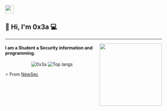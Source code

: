 <p align="left">
  <img src="https://user-images.githubusercontent.com/5679180/79618120-0daffb80-80be-11ea-819e-d2b0fa904d07.gif" width="27px">
</p>

## 👋 Hi, I'm 0x3a :computer:
 ------------
<img align='right' src='https://user-images.githubusercontent.com/5713670/87202985-820dcb80-c2b6-11ea-9f56-7ec461c497c3.gif' width='200"'>

#### I am a Student a Security information and programming.

<p align="center">
  <img src="https://github-readme-stats.vercel.app/api?username=NewSec74&show_icons=true&title_color=fff&icon_color=00d9ff&text_color=c9d1d9&bg_color=161b22" alt="0x3a" />
    <img src="https://github-readme-stats.vercel.app/api/top-langs/?username=NewSec74&layout=compact&show_icons=true&title_color=fff&icon_color=fff&text_color=c9d1d9&bg_color=161b22" alt="Top langs" />
</p>

⭐️ From [NewSec](https://github.com/0x3a1992)
